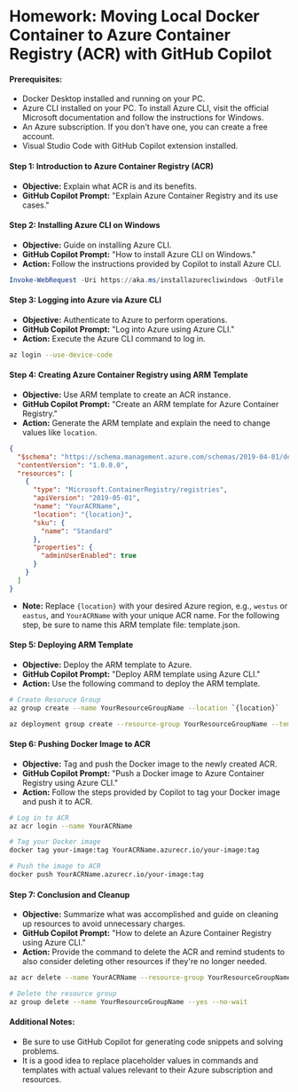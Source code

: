 # Homework: Moving Local Docker Container to Azure Container Registry (ACR) with GitHub Copilot

#### Prerequisites:
- Docker Desktop installed and running on your PC.
- Azure CLI installed on your PC. To install Azure CLI, visit the official Microsoft documentation and follow the instructions for Windows.
- An Azure subscription. If you don't have one, you can create a free account.
- Visual Studio Code with GitHub Copilot extension installed.

#### Step 1: Introduction to Azure Container Registry (ACR)
- **Objective:** Explain what ACR is and its benefits.
- **GitHub Copilot Prompt:** "Explain Azure Container Registry and its use cases."

#### Step 2: Installing Azure CLI on Windows
- **Objective:** Guide on installing Azure CLI.
- **GitHub Copilot Prompt:** "How to install Azure CLI on Windows."
- **Action:** Follow the instructions provided by Copilot to install Azure CLI.

```powershell
Invoke-WebRequest -Uri https://aka.ms/installazurecliwindows -OutFile .\AzureCLI.msi; Start-Process .\AzureCLI.msi
```

#### Step 3: Logging into Azure via Azure CLI
- **Objective:** Authenticate to Azure to perform operations.
- **GitHub Copilot Prompt:** "Log into Azure using Azure CLI."
- **Action:** Execute the Azure CLI command to log in.

```bash
az login --use-device-code
```

#### Step 4: Creating Azure Container Registry using ARM Template
- **Objective:** Use ARM template to create an ACR instance.
- **GitHub Copilot Prompt:** "Create an ARM template for Azure Container Registry."
- **Action:** Generate the ARM template and explain the need to change values like `location`.

```json
{
  "$schema": "https://schema.management.azure.com/schemas/2019-04-01/deploymentTemplate.json#",
  "contentVersion": "1.0.0.0",
  "resources": [
    {
      "type": "Microsoft.ContainerRegistry/registries",
      "apiVersion": "2019-05-01",
      "name": "YourACRName",
      "location": "{location}",
      "sku": {
        "name": "Standard"
      },
      "properties": {
        "adminUserEnabled": true
      }
    }
  ]
}
```

- **Note:** Replace `{location}` with your desired Azure region, e.g., `westus` or `eastus`, and `YourACRName` with your unique ACR name.  For the following step, be sure to name this ARM template file: template.json.

#### Step 5: Deploying ARM Template
- **Objective:** Deploy the ARM template to Azure.
- **GitHub Copilot Prompt:** "Deploy ARM template using Azure CLI."
- **Action:** Use the following command to deploy the ARM template.

```bash
# Create Resoruce Group
az group create --name YourResourceGroupName --location `{location}`

az deployment group create --resource-group YourResourceGroupName --template-file path/to/your/template.json
```

#### Step 6: Pushing Docker Image to ACR
- **Objective:** Tag and push the Docker image to the newly created ACR.
- **GitHub Copilot Prompt:** "Push a Docker image to Azure Container Registry using Azure CLI."
- **Action:** Follow the steps provided by Copilot to tag your Docker image and push it to ACR.

```bash
# Log in to ACR
az acr login --name YourACRName

# Tag your Docker image
docker tag your-image:tag YourACRName.azurecr.io/your-image:tag

# Push the image to ACR
docker push YourACRName.azurecr.io/your-image:tag
```

#### Step 7: Conclusion and Cleanup
- **Objective:** Summarize what was accomplished and guide on cleaning up resources to avoid unnecessary charges.
- **GitHub Copilot Prompt:** "How to delete an Azure Container Registry using Azure CLI."
- **Action:** Provide the command to delete the ACR and remind students to also consider deleting other resources if they're no longer needed.

```bash
az acr delete --name YourACRName --resource-group YourResourceGroupName

# Delete the resource group
az group delete --name YourResourceGroupName --yes --no-wait
```

#### Additional Notes:
- Be sure to use GitHub Copilot for generating code snippets and solving problems.
- It is a good idea to replace placeholder values in commands and templates with actual values relevant to their Azure subscription and resources.
